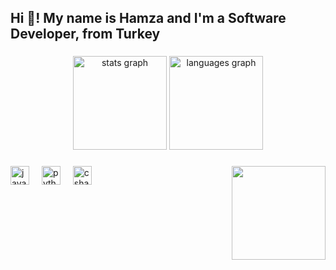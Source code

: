    <h2 align="left">Hi 👋! My name is Hamza and I'm a Software Developer, from Turkey</h2>

   ###

   <div align="center">
     <img src="https://github-readme-stats.vercel.app/api?username=hamz011&hide_title=false&hide_rank=false&show_icons=true&include_all_commits=true&count_private=true&disable_animations=false&theme=dracula&locale=en&hide_border=false" height="150" alt="stats graph"  />
     <img src="https://github-readme-stats.vercel.app/api/top-langs?username=hamz011&locale=en&hide_title=false&layout=compact&card_width=320&langs_count=5&theme=dracula&hide_border=false" height="150" alt="languages graph"  />
   </div>

   ###

   <img align="right" height="150" src="https://i.imgflip.com/65efzo.gif"  />

   ###

   <div align="left">
     <img src="https://cdn.jsdelivr.net/gh/devicons/devicon/icons/java/java-original.svg" height="30" alt="java logo"  />
     <img width="12" />
     <img src="https://cdn.jsdelivr.net/gh/devicons/devicon/icons/python/python-original.svg" height="30" alt="python logo"  />
     <img width="12" />
     <img src="https://cdn.jsdelivr.net/gh/devicons/devicon/icons/csharp/csharp-original.svg" height="30" alt="csharp logo"  />
   </div>

   ###



   <br clear="both">


   
